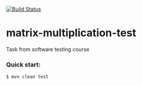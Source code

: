 [![Build Status](https://travis-ci.org/aobolensk/matrix-multiplication-test.svg?branch=master)](https://travis-ci.com/aobolensk/matrix-multiplication-test)

# matrix-multiplication-test
Task from software testing course

### Quick start:
```console
$ mvn clean test
```
